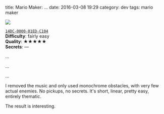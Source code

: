 title: Mario Maker: ...
date: 2016-03-08 19:29
category: dev
tags: mario maker

<div class="prose-full-illustration">
<img src="/dev/media/mario-maker/dotdotdot.jpg">
</div>

[`14DC-0000-01ED-C104`](https://supermariomakerbookmark.nintendo.net/courses/14DC-0000-01ED-C104)  
**Difficulty**: fairly easy  
**Quality**: ★★★★★  
**Secrets**: —

…

…

…

I removed the music and only used monochrome obstacles, with very few actual enemies.  No pickups, no secrets.  It's short, linear, pretty easy, entirely thematic.

The result is interesting.

